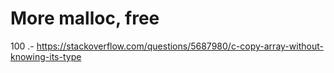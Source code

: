 # More malloc, free
100 .- https://stackoverflow.com/questions/5687980/c-copy-array-without-knowing-its-type
